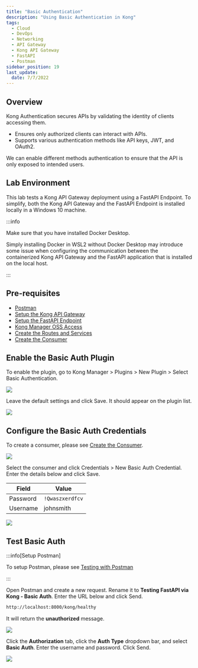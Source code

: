 ```yaml
---
title: "Basic Authentication"
description: "Using Basic Authentication in Kong"
tags: 
  - Cloud
  - DevOps
  - Networking 
  - API Gateway
  - Kong API Gateway
  - FastAPI 
  - Postman
sidebar_position: 19
last_update:
  date: 7/7/2022
---
```



## Overview

Kong Authentication secures APIs by validating the identity of clients accessing them.

- Ensures only authorized clients can interact with APIs.  
- Supports various authentication methods like API keys, JWT, and OAuth2.  

We can enable different methods authentication to ensure that the API is only exposed to intended users.

## Lab Environment

This lab tests a Kong API Gateway deployment using a FastAPI Endpoint. To simplify, both the Kong API Gateway and the FastAPI Endpoint is installed locally in a Windows 10 machine.

:::info 

Make sure that you have installed Docker Desktop. 

Simply installing Docker in WSL2 without Docker Desktop may introduce some issue when configuring the communication between the containerized Kong API Gateway and the FastAPI application that is installed on the local host.

:::

## Pre-requisites 

- [Postman](https://www.postman.com/downloads/)
- [Setup the Kong API Gateway](/docs/006-Networking/060-Kong-API-Gateway/015-Containerized-Kong-and-Other-Apps.md)
- [Setup the FastAPI Endpoint](/docs/006-Networking/060-Kong-API-Gateway/016-Testing-wth-an-FastAPI-Endpoint.md#setup-the-api-endpoint)
- [Kong Manager OSS Access](/docs/006-Networking/060-Kong-API-Gateway/015-Containerized-Kong-and-Other-Apps.md)
- [Create the Routes and Services](/docs/006-Networking/060-Kong-API-Gateway/016-Testing-wth-an-FastAPI-Endpoint.md)
- [Create the Consumer](/docs/006-Networking/060-Kong-API-Gateway/017-Consumers-Plugins-Upstreams.md#create-the-kong-consumer)


## Enable the Basic Auth Plugin 

To enable the plugin, go to Kong Manager > Plugins > New Plugin > Select Basic Authentication.

![](/img/docs/12022024-kong-gw-basic-auth-plugin.png)

Leave the default settings and click Save. It should appear on the plugin list.

![](/img/docs/12022024-kong-gw-basic-auth-plugin-on-the-list.png)

## Configure the Basic Auth Credentials 

To create a consumer, please see [Create the Consumer](/docs/006-Networking/060-Kong-API-Gateway/017-Consumers-Plugins-Upstreams.md#create-the-kong-consumer).

![](/img/docs/12022024-kong-gw-consumer-created-already.png)

Select the consumer and click Credentials > New Basic Auth Credential. Enter the details below and click Save.

| Field     | Value           |
|-----------|-----------------|
| Password  | `!Qwaszxerdfcv` |
| Username  | johnsmith       |

![](/img/docs/12022024-kong-gw-consumer-add-credentialss.png)

## Test Basic Auth 

:::info[Setup Postman]

To setup Postman, please see [Testing with Postman](/docs/006-Networking/060-Kong-API-Gateway/016-Testing-wth-an-FastAPI-Endpoint.md#testing-with-postman)

:::

Open Postman and create a new request. Rename it to **Testing FastAPI via Kong - Basic Auth**. Enter the URL below and click Send.

```bash
http://localhost:8000/kong/healthy 
```

It will return the **unauthorized** message.

![](/img/docs/12022024-kong-gw-unauthorized-error.png)

Click the **Authorization** tab, click the **Auth Type** dropdown bar, and select **Basic Auth**. Enter the username and password. Click Send.

![](/img/docs/12022024-kong-gw-authorized-with-credentials.png)
